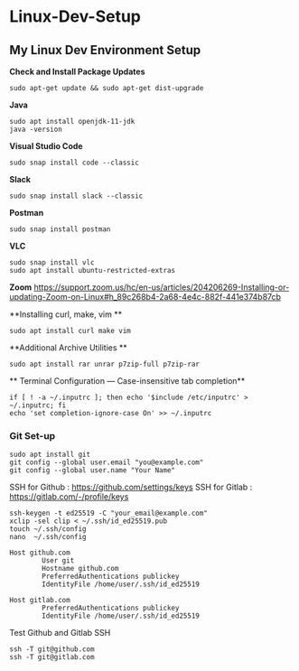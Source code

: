 # Linux-Dev-Setup
## My Linux Dev Environment Setup

**Check and Install Package Updates**
```
sudo apt-get update && sudo apt-get dist-upgrade
```
**Java**
```
sudo apt install openjdk-11-jdk
java -version
```
**Visual Studio Code**
```
sudo snap install code --classic
```
**Slack**
```
sudo snap install slack --classic
```
**Postman**
```
sudo snap install postman
```
**VLC**
```
sudo snap install vlc
sudo apt install ubuntu-restricted-extras
```
**Zoom**
https://support.zoom.us/hc/en-us/articles/204206269-Installing-or-updating-Zoom-on-Linux#h_89c268b4-2a68-4e4c-882f-441e374b87cb

**Installing curl, make, vim
**
```
sudo apt install curl make vim
```

**Additional Archive Utilities
**
```
sudo apt install rar unrar p7zip-full p7zip-rar
```
** Terminal Configuration — Case-insensitive tab completion**
```
if [ ! -a ~/.inputrc ]; then echo '$include /etc/inputrc' > ~/.inputrc; fi
echo 'set completion-ignore-case On' >> ~/.inputrc
```

### Git Set-up
```
sudo apt install git
git config --global user.email "you@example.com"
git config --global user.name "Your Name"
```
SSH for Github : https://github.com/settings/keys
SSH for Gitlab : https://gitlab.com/-/profile/keys
```
ssh-keygen -t ed25519 -C "your_email@example.com"
xclip -sel clip < ~/.ssh/id_ed25519.pub
touch ~/.ssh/config
nano  ~/.ssh/config
```

```
Host github.com
        User git
        Hostname github.com
        PreferredAuthentications publickey
        IdentityFile /home/user/.ssh/id_ed25519

Host gitlab.com
        PreferredAuthentications publickey
        IdentityFile /home/user/.ssh/id_ed25519
```

Test Github and Gitlab SSH
```
ssh -T git@github.com
ssh -T git@gitlab.com
```

